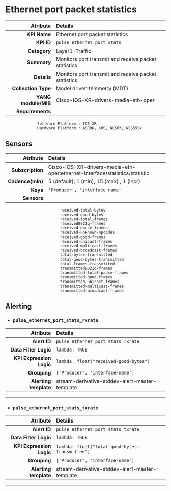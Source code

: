 
Ethernet port packet statistics
====
Atribute|Details
---:|:---
**KPI Name**    | Ethernet port packet statistics
**KPI ID**      | `pulse_ethernet_port_stats`
**Category**    | Layer1-Traffic
**Summary**     | Monitors port transmit and receive packet statistics
**Details**     | Monitors port transmit and receive packet statistics
**Collection Type** | Model driven telemetry (MDT)
**YANG module/MIB** | Cisco-IOS-XR-drivers-media-eth-oper
**Requirements**    |
                  Software Platform : IOS-XR
                  Hardware Platform : ASR9K, CRS, NCS6K, NCS550x
Sensors
---
Atribute|Details
---:|:---
**Subscription** | Cisco-IOS-XR-drivers-media-eth-oper:ethernet-interface/statistics/statistic
**Cadence(min)** | 5 (default), 1 (min), 15 (max) , 1 (incr)
**Keys**         | `'Producer', 'interface-name'`
**Sensors**      |
                            received-total-bytes
                            received-good-bytes
                            received-total-frames
                            received8021q-frames
                            received-pause-frames
                            received-unknown-opcodes
                            received-good-frames
                            received-unicast-frames
                            received-multicast-frames
                            received-broadcast-frames
                            total-bytes-transmitted
                            total-good-bytes-transmitted
                            total-frames-transmitted
                            transmitted8021q-frames
                            transmitted-total-pause-frames
                            transmitted-good-frames
                            transmitted-unicast-frames
                            transmitted-multicast-frames
                            transmitted-broadcast-frames
     
Alerting
---

* ### `pulse_ethernet_port_stats_rxrate`
Atribute|Details
---:|:---
**Alert ID**             | ```pulse_ethernet_port_stats_rxrate```
**Data Filter Logic**    | ```lambda: TRUE```
**KPI Expression Logic** | ```lambda: float("received-good-bytes")```
**Grouping**             | ```['Producer', 'interface-name']```
**Alerting template**    | stream-derivative-stddev-alert-master-template
---

* ### `pulse_ethernet_port_stats_txrate`
Atribute|Details
---:|:---
**Alert ID**             | ```pulse_ethernet_port_stats_txrate```
**Data Filter Logic**    | ```lambda: TRUE```
**KPI Expression Logic** | ```lambda: float("total-good-bytes-transmitted")```
**Grouping**             | ```['Producer', 'interface-name']```
**Alerting template**    | stream-derivative-stddev-alert-master-template
---

